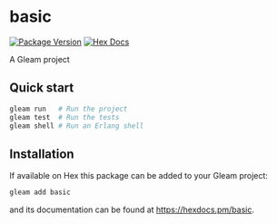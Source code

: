 # basic

[![Package Version](https://img.shields.io/hexpm/v/basic)](https://hex.pm/packages/basic)
[![Hex Docs](https://img.shields.io/badge/hex-docs-ffaff3)](https://hexdocs.pm/basic/)

A Gleam project

## Quick start

```sh
gleam run   # Run the project
gleam test  # Run the tests
gleam shell # Run an Erlang shell
```

## Installation

If available on Hex this package can be added to your Gleam project:

```sh
gleam add basic
```

and its documentation can be found at <https://hexdocs.pm/basic>.
